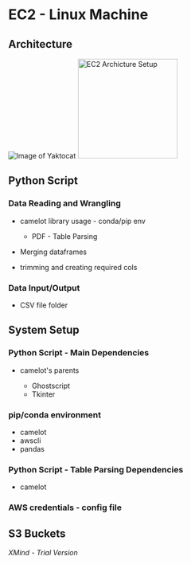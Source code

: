 # EC2 - Linux Machine
## Architecture
![Image of Yaktocat](https://github.com/yourfriend-gaurav-gurjar/musical-broccoli/blob/main/EC2%20-%20Linux%20Machine.png)
<img src="[drawing.jpg](https://github.com/yourfriend-gaurav-gurjar/musical-broccoli/blob/main/EC2%20-%20Linux%20Machine.png)" alt="EC2 Archicture Setup" width="200"/>

## Python Script


### Data Reading and Wrangling

- camelot library usage - conda/pip env

	- PDF - Table Parsing

- Merging dataframes
- trimming and creating required cols

### Data Input/Output

- CSV file folder

## System Setup

### Python Script - Main Dependencies

- camelot's parents

	- Ghostscript
	- Tkinter

### pip/conda environment

- camelot
- awscli
- pandas

### Python Script - Table Parsing Dependencies

- camelot

### AWS credentials - config file

## S3 Buckets

*XMind - Trial Version*
